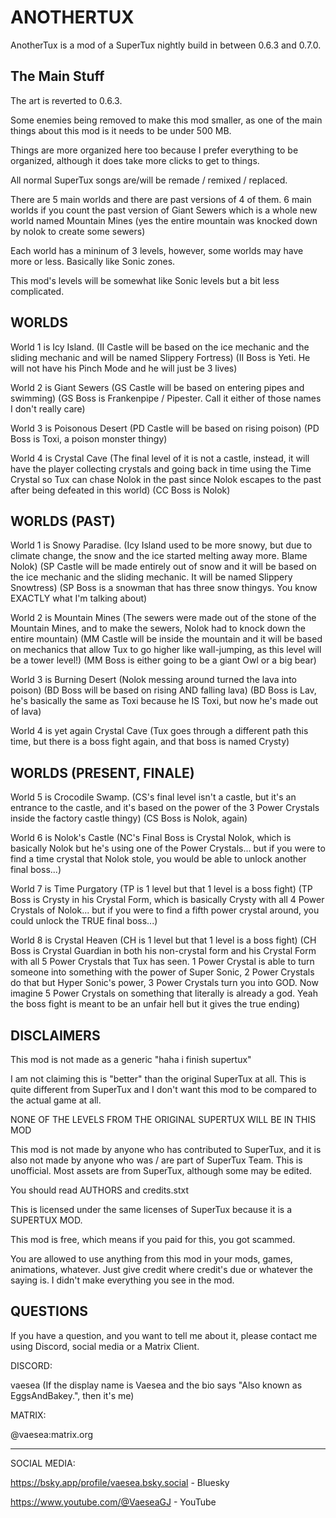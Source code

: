 # ANOTHERTUX

AnotherTux is a mod of a SuperTux nightly build in between 0.6.3 and 0.7.0.

## The Main Stuff

The art is reverted to 0.6.3.

Some enemies being removed to make this mod smaller, as one of the main things about this mod is it needs to be under 500 MB.

Things are more organized here too because I prefer everything to be organized, although it does take more clicks to get to things.

All normal SuperTux songs are/will be remade / remixed / replaced.

There are 5 main worlds and there are past versions of 4 of them. 6 main worlds if you count the past version of Giant Sewers which is a whole new world named Mountain Mines (yes the entire mountain was knocked down by nolok to create some sewers)

Each world has a mininum of 3 levels, however, some worlds may have more or less. Basically like Sonic zones.

This mod's levels will be somewhat like Sonic levels but a bit less complicated.

## WORLDS

World 1 is Icy Island. (II Castle will be based on the ice mechanic and the sliding mechanic and will be named Slippery Fortress) (II Boss is Yeti. He will not have his Pinch Mode and he will just be 3 lives)

World 2 is Giant Sewers (GS Castle will be based on entering pipes and swimming) (GS Boss is Frankenpipe / Pipester. Call it either of those names I don't really care)

World 3 is Poisonous Desert (PD Castle will be based on rising poison) (PD Boss is Toxi, a poison monster thingy)

World 4 is Crystal Cave (The final level of it is not a castle, instead, it will have the player collecting crystals and going back in time using the Time Crystal so Tux can chase Nolok in the past since Nolok escapes to the past after being defeated in this world) (CC Boss is Nolok)

## WORLDS (PAST)

World 1 is Snowy Paradise. (Icy Island used to be more snowy, but due to climate change, the snow and the ice started melting away more. Blame Nolok) (SP Castle will be made entirely out of snow and it will be based on the ice mechanic and the sliding mechanic. It will be named Slippery Snowtress) (SP Boss is a snowman that has three snow thingys. You know EXACTLY what I'm talking about)

World 2 is Mountain Mines (The sewers were made out of the stone of the Mountain Mines, and to make the sewers, Nolok had to knock down the entire mountain) (MM Castle will be inside the mountain and it will be based on mechanics that allow Tux to go higher like wall-jumping, as this level will be a tower level!) (MM Boss is either going to be a giant Owl or a big bear)

World 3 is Burning Desert (Nolok messing around turned the lava into poison) (BD Boss will be based on rising AND falling lava) (BD Boss is Lav, he's basically the same as Toxi because he IS Toxi, but now he's made out of lava)

World 4 is yet again Crystal Cave (Tux goes through a different path this time, but there is a boss fight again, and that boss is named Crysty)

## WORLDS (PRESENT, FINALE)

World 5 is Crocodile Swamp. (CS's final level isn't a castle, but it's an entrance to the castle, and it's based on the power of the 3 Power Crystals inside the factory castle thingy) (CS Boss is Nolok, again)

World 6 is Nolok's Castle (NC's Final Boss is Crystal Nolok, which is basically Nolok but he's using one of the Power Crystals... but if you were to find a time crystal that Nolok stole, you would be able to unlock another final boss...)

World 7 is Time Purgatory (TP is 1 level but that 1 level is a boss fight) (TP Boss is Crysty in his Crystal Form, which is basically Crysty with all 4 Power Crystals of Nolok... but if you were to find a fifth power crystal around, you could unlock the TRUE final boss...)

World 8 is Crystal Heaven (CH is 1 level but that 1 level is a boss fight) (CH Boss is Crystal Guardian in both his non-crystal form and his Crystal Form with all 5 Power Crystals that Tux has seen. 1 Power Crystal is able to turn someone into something with the power of Super Sonic, 2 Power Crystals do that but Hyper Sonic's power, 3 Power Crystals turn you into GOD. Now imagine 5 Power Crystals on something that literally is already a god. Yeah the boss fight is meant to be an unfair hell but it gives the true ending)

## DISCLAIMERS

This mod is not made as a generic "haha i finish supertux"

I am not claiming this is "better" than the original SuperTux at all. This is quite different from SuperTux and I don't want this mod to be compared to the actual game at all.

NONE OF THE LEVELS FROM THE ORIGINAL SUPERTUX WILL BE IN THIS MOD

This mod is not made by anyone who has contributed to SuperTux, and it is also not made by anyone who was / are part of SuperTux Team. This is unofficial. Most assets are from SuperTux, although some may be edited.

You should read AUTHORS and credits.stxt

This is licensed under the same licenses of SuperTux because it is a SUPERTUX MOD.

This mod is free, which means if you paid for this, you got scammed.

You are allowed to use anything from this mod in your mods, games, animations, whatever. Just give credit where credit's due or whatever the saying is. I didn't make everything you see in the mod.

## QUESTIONS

If you have a question, and you want to tell me about it, please contact me using Discord, social media or a Matrix Client.

DISCORD:

vaesea (If the display name is Vaesea and the bio says "Also known as EggsAndBakey.", then it's me)

MATRIX:

@vaesea:matrix.org

--------------------------------------------
SOCIAL MEDIA:

https://bsky.app/profile/vaesea.bsky.social - Bluesky

https://www.youtube.com/@VaeseaGJ - YouTube
